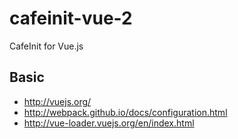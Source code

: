 # cafeinit-vue-2
CafeInit for Vue.js


## Basic
- http://vuejs.org/
- http://webpack.github.io/docs/configuration.html
- http://vue-loader.vuejs.org/en/index.html
